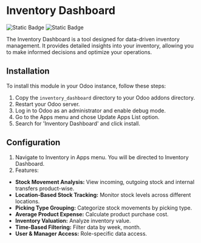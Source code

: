 # Inventory Dashboard

![Static Badge](https://img.shields.io/badge/Status-In_Development-orange)
![Static Badge](https://img.shields.io/badge/Odoo-16.0-darkviolet)


The Inventory Dashboard is a tool designed for data-driven inventory management. It provides detailed insights into your inventory, allowing you to make informed decisions and optimize your operations.

## Installation

To install this module in your Odoo instance, follow these steps:

1. Copy the `inventory_dashboard` directory to your Odoo addons directory.
2. Restart your Odoo server.
3. Log in to Odoo as an administrator and enable debug mode.
4. Go to the Apps menu and chose Update Apps List option.
5. Search for 'Inventory Dashboard' and click install.

## Configuration

1. Navigate to Inventory in Apps menu. You will be directed to Inventory Dashboard.
2. Features:
- **Stock Movement Analysis:** View incoming, outgoing stock and internal transfers product-wise.
- **Location-Based Stock Tracking:** Monitor stock levels across different locations.
- **Picking Type Grouping:** Categorize stock movements by picking type.
- **Average Product Expense:** Calculate product purchase cost.
- **Inventory Valuation:** Analyze inventory value.
- **Time-Based Filtering:** Filter data by week, month.
- **User & Manager Access:** Role-specific data access.